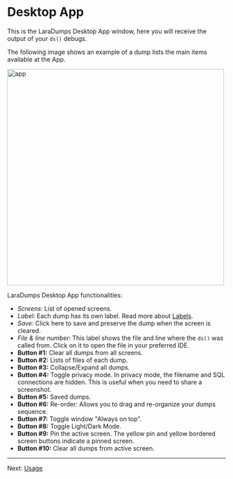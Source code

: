 # Desktop App

This is the LaraDumps Desktop App window, here you will receive the output of your `ds()` debugs.

The following image shows an example of a dump lists the main items available at the App.

<img src="(../../_media/app.png" alt="app" width="500">

LaraDumps Desktop App functionalities:

- *Screens*: List of opened screens.
- *Label*: Each dump has its own label. Read more about [Labels](laravel/debug/usage?id=label).
- *Save*: Click here to save and preserve the dump when the screen is cleared.
- *File & line number*: This label shows the file and line where the `ds()` was called from. Click on it to open the file in your preferred IDE.
- **Button #1:** Clear all dumps from all screens.
- **Button #2:** Lists of files of each dump.
- **Button #3:** Collapse/Expand all dumps.
- **Button #4:** Toggle privacy mode. In privacy mode, the filename and SQL connections are hidden. This is useful when you need to share a screenshot.
- **Button #5:** Saved dumps.
- **Button #6:** Re-order: Allows you to drag and re-organize your dumps sequence.
- **Button #7:** Toggle window "Always on top".
- **Button #8:** Toggle Light/Dark Mode.
- **Button #9:** Pin the active screen. The yellow pin and yellow bordered screen buttons indicate a pinned screen.
- **Button #10:** Clear all dumps from active screen.

---

Next: [Usage](laravel/debug/usage.md "Usage")
